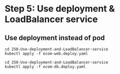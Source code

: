 # Step 5: Use deployment & LoadBalancer service

## Use deployment instead of pod

```shell
cd 250-Use-deployment-and-LoadBalancer-service
kubectl apply -f ecom-web.deploy.yaml
```

```shell
cd 250-Use-deployment-and-LoadBalancer-service
kubectl apply -f ecom-db.deploy.yaml
```